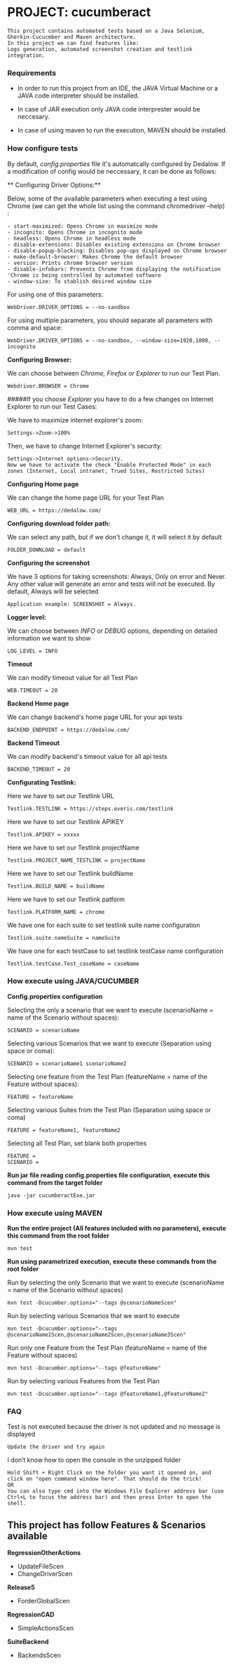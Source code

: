 # PROJECT: cucumberact
    This project contains automated tests based on a Java Selenium, Gherkin-Cucucmber and Maven architecture.
	In this project we can find features like:
	Logs generation, automated screenshot creation and testlink integration.
    
### Requirements
-	In order to run this project from an IDE, the JAVA Virtual Machine or a JAVA code interpreter should be installed.

-	In case of JAR execution only JAVA code interprester would be neccesary.

-	In case of using maven to run the execution, MAVEN should be installed.

### How configure tests
By default, *config.properties* file it's automatcally configured by Dedalow. If a modification of config would be neccessary, it can be done as follows:

**	Configuring Driver Options:**	

Below, some of the available parameters when executing a test using Chrome (we can get the whole list using the command chromedriver –help) :
	
	- start-maximized: Opens Chrome in maximize mode
	- incognito: Opens Chrome in incognito mode
	- headless: Opens Chrome in headless mode
	- disable-extensions: Disables existing extensions on Chrome browser
	- disable-popup-blocking: Disables pop-ups displayed on Chrome browser
	- make-default-browser: Makes Chrome the default browser
	- version: Prints chrome browser version
	- disable-infobars: Prevents Chrome from displaying the notification 'Chrome is being controlled by automated software
	- window-size: To stablish desired window size
	
For using one of this parameters:
	
	WebDriver.DRIVER_OPTIONS = --no-sandbox

For using multiple parameters, you should separate all parameters with comma and space:
	
	WebDriver.DRIVER_OPTIONS = --no-sandbox, --window-size=1920,1080, --incognito

**Configuring Browser:**

We can choose between *Chrome, Firefox or Explorer* to run our Test Plan.

	Webdriver.BROWSER = Chrome
	
#####If you choose *Explorer* you have to do a few changes on Internet Explorer to run our Test Cases:

We have to maximize internet explorer's zoom:

	Settings->Zoom->100%
	
Then, we have to change Internet Explorer's security:

	Settings->Internet options->Security.
	Now we have to activate the check "Enable Protected Mode" in each zones (Internet, Local intranet, Trued Sites, Restricted Sites)
	
**Configuring Home page**

We can change the home page URL for your Test Plan

    WEB_URL = https://dedalow.com/

**Configuring download folder path:**

We can select any path, but if we don't change it, it will select it by default

	FOLDER_DOWNLOAD = default

**Configuring the screenshot**

We have 3 options for taking screenshots: Always, Only on error and Never. Any other value will generate an error and tests will not be executed. By default, Always will be selected

    Application example: SCREENSHOT = Always.
	
**Logger level:**

We can choose between *INFO* or *DEBUG* options, depending on detailed information we want to show

	LOG_LEVEL = INFO
	
**Timeout**

We can modify timeout value for all Test Plan

	WEB.TIMEOUT = 20
	
**Backend Home page**

We can change backend's home page URL for your api tests

    BACKEND_ENDPOINT = https://dedalow.com/
	
**Backend Timeout**

We can modify backend's timeout value for all api tests

    BACKEND_TIMEOUT = 20
	
**Configurating Testlink:**

Here we have to set our Testlink URL

    Testlink.TESTLINK = https://steps.everis.com/testlink

Here we have to set our Testlink APIKEY

    Testlink.APIKEY = xxxxx

Here we have to set our Testlink projectName

    Testlink.PROJECT_NAME_TESTLINK = projectName

Here we have to set our Testlink buildName

    Testlink.BUILD_NAME = buildName

Here we have to set our Testlink patform

    Testlink.PLATFORM_NAME = chrome

We have one for each suite to set testlink suite name configuration

    Testlink.suite.nameSuite = nameSuite

We have one for each testCase to set testlink testCase name configuration

    Testlink.testCase.Test_caseName = caseName

### How execute using JAVA/CUCUMBER
	
**Config.properties configuration**

Selecting the only a scenario that we want to execute (scenarioName = name of the Scenario without spaces):

    SCENARIO = scenarioName
	
Selecting various Scenarios that we want to execute (Separation using space or coma):

    SCENARIO = scenarioName1 scenarioName2
	
Selecting one feature from the Test Plan (featureName = name of the Feature without spaces):

    FEATURE = featureName
	
Selecting various Suites from the Test Plan (Separation using space or coma)

    FEATURE = featureName1, featureName2
	
Selecting all Test Plan, set blank both properties

    FEATURE =
    SCENARIO = 

**Run jar file reading config.properties file configuration, execute this command from the target folder**

	java -jar cucumberactExe.jar

### How execute using MAVEN

**Run the entire project (All features included with no parameters), execute this command from the root folder**

	mvn test
	
**Run using parametrized execution, execute these commands from the root folder**

Run by selecting the only Scenario that we want to execute (scenarioName = name of the Scenario without spaces)

    mvn test -Dcucumber.options="--tags @scenarioNameScen"

Run by selecting various Scenarios that we want to execute

    mvn test -Dcucumber.options="--tags @scenarioName1Scen,@scenarioName2Scen,@scenarioName3Scen"

Run only one Feature from the Test Plan (featureName = name of the Feature without spaces)

    mvn test -Dcucumber.options="--tags @featureName"

Run by selecting various Features from the Test Plan

    mvn test -Dcucumber.options="--tags @featureName1,@featureName2"

### FAQ
Test is not executed because the driver is not updated and no message is displayed

	Update the driver and try again
	
I don’t know how to open the console in the unzipped folder

	Hold Shift + Right Click on the folder you want it opened on, and click on "open command window here". That should do the trick!
	OR
	You can also type cmd into the Windows File Explorer address bar (use Ctrl+L to focus the address bar) and then press Enter to open the shell.


## This project has follow Features & Scenarios available
**RegressionOtherActions**
- UpdateFileScen
- ChangeDriverScen

**Release5**
- ForderGlobalScen

**RegressionCAD**
- SimpleActionsScen

**SuiteBackend**
- BackendsScen
